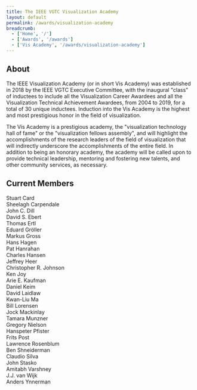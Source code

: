 ```yaml
---
title: The IEEE VGTC Visualization Academy
layout: default
permalink: /awards/visualization-academy
breadcrumb:
  - ['Home', '/']
  - ['Awards', '/awards']
  - ['Vis Academy', '/awards/visualization-academy']  
---
```


## About

The IEEE Visualization Academy (or in short Vis Academy) was established in 2018 by the IEEE VGTC Executive Committee, with the inaugural "class" of inductees to include all the Visualization Career Awardees and all the Visualization Technical Achievement Awardees, from 2004 to 2019, for a total of 30 unique inductees. Induction into the Vis Academy is the highest and most prestigious honor in the field of visualization.

The Vis Academy is a prestigious academy, the "visualization technology hall of fame" or the "visualization fellows assembly", and will highlight the accomplishments of the research leaders of the field of visualization that will indirectly underscore the accomplishments of the entire field. In addition to being an honorary academy, the academy will be called upon to provide technical leadership, mentoring and fostering new talents, and other community services, as necessary.

## Current Members

Stuart Card  
Sheelagh Carpendale  
John C. Dill  
David S. Ebert  
Thomas Ertl  
Eduard Gröller  
Markus Gross  
Hans Hagen  
Pat Hanrahan  
Charles Hansen  
Jeffrey Heer  
Christopher R. Johnson  
Ken Joy  
Arie E. Kaufman  
Daniel Keim  
David Laidlaw  
Kwan-Liu Ma  
Bill Lorensen  
Jock Mackinlay  
Tamara Munzner  
Gregory Nielson  
Hanspeter Pfister  
Frits Post  
Lawrence Rosenblum  
Ben Shneiderman  
Claudio Silva  
John Stasko  
Amitabh Varshney  
J.J. van Wijk  
Anders Ynnerman

